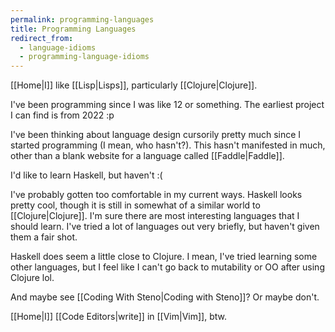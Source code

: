 ```yaml
---
permalink: programming-languages
title: Programming Languages
redirect_from:
  - language-idioms
  - programming-language-idioms
---
```


[[Home|I]] like [[Lisp|Lisps]], particularly [[Clojure|Clojure]].

I've been programming since I was like 12 or something. The earliest project I can find is from 2022 :p

I've been thinking about language design cursorily pretty much since I started programming (I mean, who hasn't?). This hasn't manifested in much, other than a blank website for a language called [[Faddle|Faddle]].

I'd like to learn Haskell, but haven't :(

I've probably gotten too comfortable in my current ways. Haskell looks pretty cool, though it is still in somewhat of a similar world to [[Clojure|Clojure]]. I'm sure there are most interesting languages that I should learn. I've tried a lot of languages out very briefly, but haven't given them a fair shot.

Haskell does seem a little close to Clojure. I mean, I've tried learning some other languages, but I feel like I can't go back to mutability or OO after using Clojure lol.

And maybe see [[Coding With Steno|Coding with Steno]]? Or maybe don't.

[[Home|I]] [[Code Editors|write]] in [[Vim|Vim]], btw.
